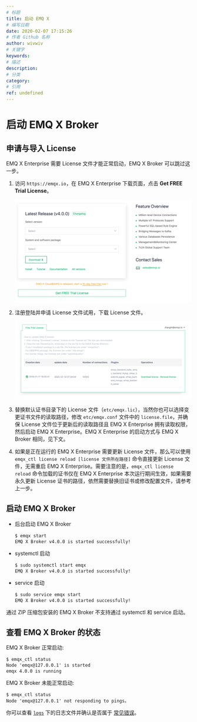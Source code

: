 ```yaml
---
# 标题
title: 启动 EMQ X
# 编写日期
date: 2020-02-07 17:15:26
# 作者 Github 名称
author: wivwiv
# 关键字
keywords:
# 描述
description:
# 分类
category: 
# 引用
ref: undefined
---
```


# 启动 EMQ X Broker

## 申请与导入 License

EMQ X Enterprise 需要 License 文件才能正常启动，EMQ X Broker 可以跳过这一步。

1. 访问 `https://emqx.io`，在 EMQ X Enterprise 下载页面，点击 **Get FREE Trial License**。

    ![](./static/WX20200210-153301@2x.png)

2. 注册登陆并申请 License 文件试用，下载 License 文件。

    ![](./static/WX20200210-153822@2x.png)

3. 替换默认证书目录下的 License 文件（`etc/emqx.lic`），当然你也可以选择变更证书文件的读取路径，修改 `etc/emqx.conf` 文件中的 `license.file`，并确保 License 文件位于更新后的读取路径且 EMQ X Enterprise 拥有读取权限，然后启动 EMQ X Enterprise。EMQ X Enterprise 的启动方式与 EMQ X Broker 相同，见下文。

4. 如果是正在运行的 EMQ X Enterprise 需要更新 License 文件，那么可以使用 `emqx_ctl license reload [license 文件所在路径]` 命令直接更新 License 文件，无需重启 EMQ X Enterprise。需要注意的是，`emqx_ctl license reload` 命令加载的证书仅在 EMQ X Enterprise 本次运行期间生效，如果需要永久更新 License 证书的路径，依然需要替换旧证书或修改配置文件，请参考上一步。

## 启动 EMQ X Broker

+ 后台启动 EMQ X Broker

    ```
    $ emqx start
    EMQ X Broker v4.0.0 is started successfully!
    ```

+ systemctl 启动

    ```
    $ sudo systemctl start emqx
    EMQ X Broker v4.0.0 is started successfully!
    ```

+ service 启动

    ```
    $ sudo service emqx start
    EMQ X Broker v4.0.0 is started successfully!
    ```

通过 ZIP 压缩包安装的 EMQ X Broker 不支持通过 systemctl 和 service 启动。

## 查看 EMQ X Broker 的状态

EMQ X Broker 正常启动: 
```
$ emqx_ctl status
Node 'emqx@127.0.0.1' is started
emqx 4.0.0 is running
```

EMQ X Broker 未能正常启动:
```
$ emqx_ctl status
Node 'emqx@127.0.0.1' not responding to pings。
```

你可以查看 [`logs`](using-emqx/directory.md) 下的日志文件并确认是否属于 [常见错误](faq/error.md#)。